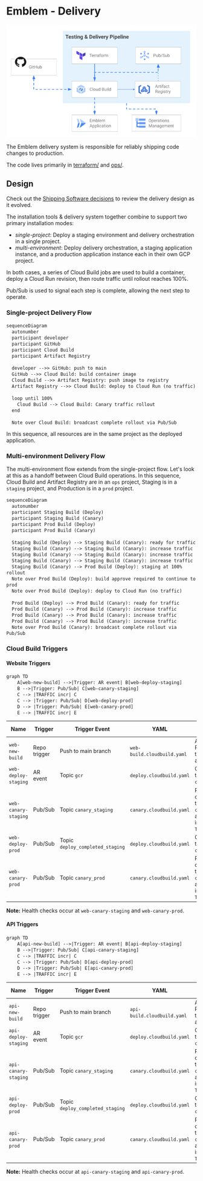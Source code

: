 # Emblem - Delivery

![Emblem Delivery Pipeline diagram](images/testing-delivery-pipeline.png)

The Emblem delivery system is responsible for reliably shipping code changes to production.

The code lives primarily in [terraform/](https://github.com/GoogleCloudPlatform/emblem/tree/main/terraform)
and [ops/](https://github.com/GoogleCloudPlatform/emblem/tree/main/ops).

## Design

Check out the [Shipping Software decisions](decisions#shipping-software) to review the delivery design as it evolved.

The installation tools & delivery system together combine to support two primary installation modes:

* *single-project*: Deploy a staging environment and delivery orchestration in a single project.
* *multi-environment*: Deploy delivery orchestration, a staging application instance, and a production application instance each in their own GCP project.

In both cases, a series of Cloud Build jobs are used to build a container, deploy a Cloud Run revision, then route traffic until rollout reaches 100%.

Pub/Sub is used to signal each step is complete, allowing the next step to operate.

### Single-project Delivery Flow

```mermaid
sequenceDiagram
  autonumber
  participant developer
  participant GitHub
  participant Cloud Build
  participant Artifact Registry
  
  developer -->> GitHub: push to main
  GitHub -->> Cloud Build: build container image
  Cloud Build -->> Artifact Registry: push image to registry
  Artifact Registry -->> Cloud Build: deploy to Cloud Run (no traffic)
  
  loop until 100%
    Cloud Build --> Cloud Build: Canary traffic rollout
  end

  Note over Cloud Build: broadcast complete rollout via Pub/Sub
```

In this sequence, all resources are in the same project as the deployed application.

### Multi-environment Delivery Flow

The multi-environment flow extends from the single-project flow. Let's look at this as a handoff between Cloud Build operations.
In this sequence, Cloud Build and Artifact Registry are in an `ops` project, Staging is in a `staging` project, and Production is in a `prod` project.

```mermaid
sequenceDiagram
  autonumber
  participant Staging Build (Deploy)
  participant Staging Build (Canary)
  participant Prod Build (Deploy)
  participant Prod Build (Canary)
  
  Staging Build (Deploy) --> Staging Build (Canary): ready for traffic
  Staging Build (Canary) --> Staging Build (Canary): increase traffic 
  Staging Build (Canary) --> Staging Build (Canary): increase traffic
  Staging Build (Canary) --> Staging Build (Canary): increase traffic
  Staging Build (Canary) --> Prod Build (Deploy): staging at 100% rollout
  Note over Prod Build (Deploy): build approve required to continue to prod
  Note over Prod Build (Deploy): deploy to Cloud Run (no traffic)

  Prod Build (Deploy) --> Prod Build (Canary): ready for traffic
  Prod Build (Canary) --> Prod Build (Canary): increase traffic 
  Prod Build (Canary) --> Prod Build (Canary): increase traffic 
  Prod Build (Canary) --> Prod Build (Canary): increase traffic 
  Note over Prod Build (Canary): broadcast complete rollout via Pub/Sub
```

### Cloud Build Triggers

#### Website Triggers

```mermaid
graph TD
    A[web-new-build] -->|Trigger: AR event| B[web-deploy-staging]
    B -->|Trigger: Pub/Sub| C[web-canary-staging]
    C --> |TRAFFIC incr| C
    C --> |Trigger: Pub/Sub| D[web-deploy-prod]
    D --> |Trigger: Pub/Sub| E[web-canary-prod]
    E --> |TRAFFIC incr| E
```

| Name                | Trigger       | Trigger Event          | YAML                        |  Executes trigger                                |
| ------------------- | ------------- | ---------------------- | --------------------------- | -------------------------------------------------|
| `web-new-build`     |  Repo trigger | Push to main branch    | `web-build.cloudbuild.yaml` | AR event calls Pub/Sub `gcr` topic automatically |
| `web-deploy-staging`|  AR event     | Topic `gcr`            | `deploy.cloudbuild.yaml`    | Calls PubSub topic `canary_staging`              |
| `web-canary-staging`|  Pub/Sub      | Topic `canary_staging` | `canary.cloudbuild.yaml`    | Recursively calls PubSub topic `canary_staging` and increments `TRAFFIC` |
| `web-deploy-prod`   |  Pub/Sub      | Topic `deploy_completed_staging` |`deploy.cloudbuild.yaml`    | Calls PubSub topic `canary_prod`              |
| `web-canary-prod`|  Pub/Sub      | Topic `canary_prod` | `canary.cloudbuild.yaml` | Recursively calls PubSub topic `canary_prod` and increments `TRAFFIC` |

**Note:** Health checks occur at `web-canary-staging` and `web-canary-prod`.


#### API Triggers

```mermaid
graph TD
    A[api-new-build] -->|Trigger: AR event| B[api-deploy-staging]
    B -->|Trigger: Pub/Sub| C[api-canary-staging]
    C --> |TRAFFIC incr| C
    C --> |Trigger: Pub/Sub| D[api-deploy-prod]
    D --> |Trigger: Pub/Sub| E[api-canary-prod]
    E --> |TRAFFIC incr| E

```
| Name                | Trigger       | Trigger Event          | YAML                        |  Executes trigger                                |
| ------------------- | ------------- | ---------------------- | --------------------------- | -------------------------------------------------|
| `api-new-build`     |  Repo trigger | Push to main branch    | `api-build.cloudbuild.yaml` | AR event calls Pub/Sub `gcr` topic automatically |
| `api-deploy-staging`|  AR event     | Topic `gcr`            | `deploy.cloudbuild.yaml`    | Calls PubSub topic `canary_staging`              |
| `api-canary-staging`|  Pub/Sub      | Topic `canary_staging` | `canary.cloudbuild.yaml`    | Recursively calls PubSub topic `canary_staging` and increments `TRAFFIC` |
| `api-deploy-prod`   |  Pub/Sub      | Topic `deploy_completed_staging` |`deploy.cloudbuild.yaml`    | Calls PubSub topic `canary_prod`              |
| `api-canary-prod`|  Pub/Sub      | Topic `canary_prod` | `canary.cloudbuild.yaml` | Recursively calls PubSub topic `canary_prod` and increments `TRAFFIC` |

**Note:** Health checks occur at `api-canary-staging` and `api-canary-prod`.

